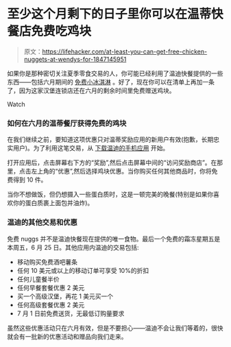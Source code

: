# 至少这个月剩下的日子里你可以在温蒂快餐店免费吃鸡块

> 原文：<https://lifehacker.com/at-least-you-can-get-free-chicken-nuggets-at-wendys-for-1847145951>

如果你是那种密切关注夏季零食交易的人，你可能已经利用了温迪快餐提供的一些东西——包括六月期间的 [免费小冰淇淋](https://lifehacker.com/get-a-free-frosty-every-friday-in-june-at-wendys-1847039907) 。好了，现在你可以在清单上再加一条了，因为这家汉堡连锁店还在六月的剩余时间里免费赠送鸡块。

Watch

### 如何在六月的温蒂餐厅获得免费的鸡块

在我们继续之前，要知道这项优惠只对温蒂奖励应用的新用户有效(抱歉，长期忠实用户)。为了利用这笔交易，从 [下载温迪的手机应用](https://www.wendys.com/) 开始。

打开应用后，点击屏幕右下方的“奖励”,然后点击屏幕中间的“访问奖励商店”。在那里，点击左上角的“优惠”,然后选择鸡块优惠。当你购买任何其他商品时，你将免费得到 10 件。

当你不想做饭，但仍想摄入一些蛋白质时，这是一顿完美的晚餐(特别是如果你喜欢你的蛋白质裹上面包并油炸)。

### 温迪的其他交易和优惠

免费 nuggs 并不是温迪快餐现在提供的唯一食物。最后一个免费的霜冻星期五是本周五，6 月 25 日。其他应用内温迪的交易包括:

*   移动购买免费酒吧薯条
*   任何 10 美元或以上的移动订单可享受 10%的折扣
*   任何儿童餐半价
*   任何早餐套餐优惠 2 美元
*   买一个高级汉堡，再花 1 美元买一个
*   任何高级套餐优惠 2 美元
*   7 月 1 日前免费送货，无最低订购量要求

虽然这些优惠活动只在六月有效，但是不要担心——温迪不会让我们等着的，很快就会有一批新的优惠活动和赠品向我们走来。